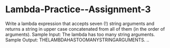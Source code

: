 # Lambda-Practice--Assignment-3
Write a lambda expression that accepts seven (!) string arguments and returns a string in upper case concatenated from all of them (in the order of arguments).  Sample Input:  The lambda has too many string arguments. Sample Output:  THELAMBDAHASTOOMANYSTRINGARGUMENTS.
..
